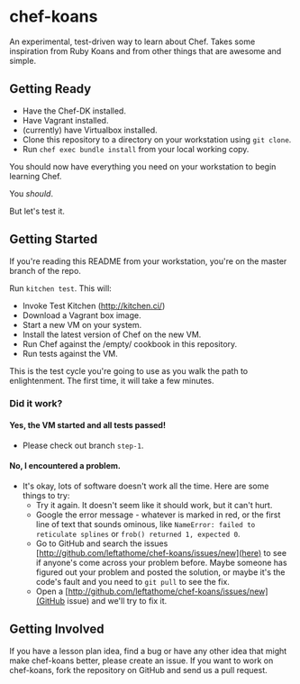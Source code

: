 chef-koans
==========

An experimental, test-driven way to learn about Chef.  Takes some inspiration from Ruby Koans
and from other things that are awesome and simple.

Getting Ready
-------------

 * Have the Chef-DK installed.
 * Have Vagrant installed.
 * (currently) have Virtualbox installed.
 * Clone this repository to a directory on your workstation using `git clone`.
 * Run `chef exec bundle install` from your local working copy.

You should now have everything you need on your workstation to begin learning Chef.

You _should_.

But let's test it.

Getting Started
---------------

If you're reading this README from your workstation, you're on the master branch of the repo.

Run `kitchen test`.  This will:
 * Invoke Test Kitchen (http://kitchen.ci/)
 * Download a Vagrant box image.
 * Start a new VM on your system.
 * Install the latest version of Chef on the new VM.
 * Run Chef against the /empty/ cookbook in this repository.
 * Run tests against the VM.

This is the test cycle you're going to use as you walk the path to enlightenment.  The first
time, it will take a few minutes.

### Did it work?

#### Yes, the VM started and all tests passed!

 * Please check out branch `step-1`.

#### No, I encountered a problem.

 * It's okay, lots of software doesn't work all the time.  Here are some things to try:
   *  Try it again.  It doesn't seem like it should work, but it can't hurt.
   *  Google the error message - whatever is marked in red, or the first line of text that sounds ominous, like `NameError: failed to reticulate splines` or `frob() returned 1, expected 0`.
   *  Go to GitHub and search the issues [http://github.com/leftathome/chef-koans/issues/new](here) to see if anyone's come across your problem before.  Maybe someone has figured out your problem and posted the solution, or maybe it's the code's fault and you need to `git pull` to see the fix.
   *  Open a [http://github.com/leftathome/chef-koans/issues/new](GitHub issue) and we'll try to fix it.

Getting Involved
----------------

If you have a lesson plan idea, find a bug or have any other idea that might make chef-koans better, please create an issue.  If you want to work on chef-koans, fork the repository on GitHub and send us a pull request.
